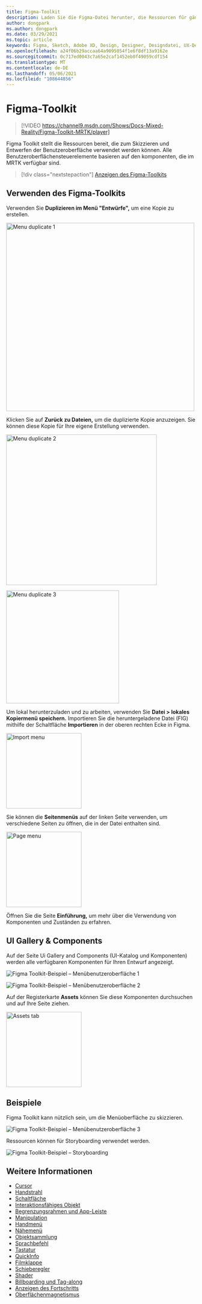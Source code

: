 ```yaml
---
title: Figma-Toolkit
description: Laden Sie die Figma-Datei herunter, die Ressourcen für gängige Ui-Bausteine enthält.
author: dongpark
ms.author: dongpark
ms.date: 03/29/2021
ms.topic: article
keywords: Figma, Sketch, Adobe XD, Design, Designer, Designdatei, UX-Design, HoloLens, MRTK, Mixed Reality Toolkit
ms.openlocfilehash: a24f06b29accaa64a9095054f1e6f8df13a9162e
ms.sourcegitcommit: 0c717ed0043c7a65e2caf1452eb0f49059cdf154
ms.translationtype: MT
ms.contentlocale: de-DE
ms.lasthandoff: 05/06/2021
ms.locfileid: "108644856"
---
```

# <a name="figma-toolkit"></a>Figma-Toolkit

> [!VIDEO https://channel9.msdn.com/Shows/Docs-Mixed-Reality/Figma-Toolkit-MRTK/player]

Figma Toolkit stellt die Ressourcen bereit, die zum Skizzieren und Entwerfen der Benutzeroberfläche verwendet werden können. Alle Benutzeroberflächensteuerelemente basieren auf den komponenten, die im MRTK verfügbar sind. 

> [!div class="nextstepaction"]
> [Anzeigen des Figma-Toolkits](https://www.figma.com/file/ltLag9SxjUIyLQFsp7NNE7/Mixed-Reality-Toolkit-for-Figma?node-id=116%3A4)

## <a name="how-to-use-figma-toolkit"></a>Verwenden des Figma-Toolkits
Verwenden Sie **Duplizieren im Menü "Entwürfe",** um eine Kopie zu erstellen.

<img src="images/UX_Figma_Use1.png" width="500px" alt="Menu duplicate 1"><br>

Klicken Sie auf **Zurück zu Dateien,** um die duplizierte Kopie anzuzeigen. Sie können diese Kopie für Ihre eigene Erstellung verwenden.

<img src="images/UX_Figma_Use2.png" width="400px" alt="Menu duplicate 2"><br>

<img src="images/UX_Figma_Use3.png" width="300px" alt="Menu duplicate 3"><br>

Um lokal herunterzuladen und zu arbeiten, verwenden Sie **Datei > lokales Kopiermenü speichern.** Importieren Sie die heruntergeladene Datei (FIG) mithilfe der Schaltfläche **Importieren** in der oberen rechten Ecke in Figma.

<img src="images/UX_FigmaToolkit_Import.png" width="200px" alt="Import menu"><br>

Sie können die **Seitenmenüs** auf der linken Seite verwenden, um verschiedene Seiten zu öffnen, die in der Datei enthalten sind.

<img src="images/UX_FigmaToolkit_PageMenu.png" width="200px" alt="Page menu"><br>

Öffnen Sie die Seite **Einführung,** um mehr über die Verwendung von Komponenten und Zuständen zu erfahren.

## <a name="ui-gallery--components"></a>UI Gallery & Components
Auf der Seite Ui Gallery and Components (UI-Katalog und Komponenten) werden alle verfügbaren Komponenten für Ihren Entwurf angezeigt.

![Figma Toolkit-Beispiel – Menübenutzeroberfläche 1](images/UX_FigmaToolkit_Components_Menu1.png)<br>

![Figma Toolkit-Beispiel – Menübenutzeroberfläche 2](images/UX_FigmaToolkit_Components_Menu2.png)<br>

Auf der Registerkarte **Assets** können Sie diese Komponenten durchsuchen und auf Ihre Seite ziehen.

<img src="images/UX_FigmaToolkit_Components_Menu3.png" width="200px" alt="Assets tab"><br>


## <a name="examples"></a>Beispiele

Figma Toolkit kann nützlich sein, um die Menüoberfläche zu skizzieren. 

![Figma Toolkit-Beispiel – Menübenutzeroberfläche 3](images/UX_FigmaToolkit_Examples_Menu.png)<br>


Ressourcen können für Storyboarding verwendet werden.

![Figma Toolkit-Beispiel – Storyboarding](images/UX_FigmaToolkit_Examples_Storyboarding.png)<br>


## <a name="see-also"></a>Weitere Informationen

* [Cursor](cursors.md)
* [Handstrahl](point-and-commit.md)
* [Schaltfläche](button.md)
* [Interaktionsfähiges Objekt](interactable-object.md)
* [Begrenzungsrahmen und App-Leiste](app-bar-and-bounding-box.md)
* [Manipulation](direct-manipulation.md)
* [Handmenü](hand-menu.md)
* [Nähemenü](near-menu.md)
* [Objektsammlung](object-collection.md)
* [Sprachbefehl](voice-input.md)
* [Tastatur](keyboard.md)
* [QuickInfo](tooltip.md)
* [Filmklappe](slate.md)
* [Schieberegler](slider.md)
* [Shader](shader.md)
* [Billboarding und Tag-along](billboarding-and-tag-along.md)
* [Anzeigen des Fortschritts](progress.md)
* [Oberflächenmagnetismus](surface-magnetism.md)
